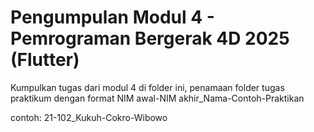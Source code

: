 # Pengumpulan Modul 4 - Pemrograman Bergerak 4D 2025 (Flutter)

Kumpulkan tugas dari modul 4 di folder ini, penamaan folder tugas praktikum dengan format NIM awal-NIM akhir_Nama-Contoh-Praktikan

contoh: 21-102_Kukuh-Cokro-Wibowo